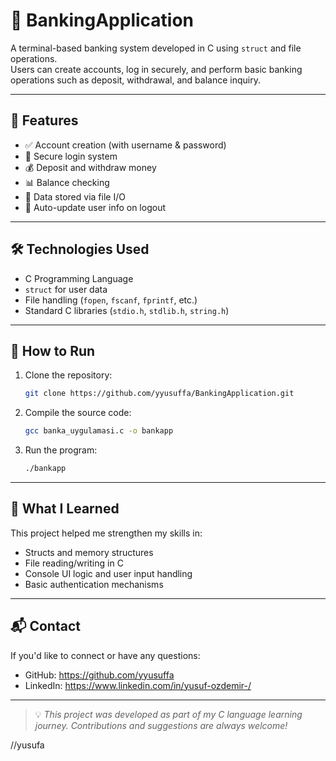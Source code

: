 # 🏦 BankingApplication

A terminal-based banking system developed in C using `struct` and file operations.  
Users can create accounts, log in securely, and perform basic banking operations such as deposit, withdrawal, and balance inquiry.

---

## 🚀 Features

- ✅ Account creation (with username & password)
- 🔐 Secure login system
- 💰 Deposit and withdraw money
- 📊 Balance checking
- 💾 Data stored via file I/O
- 🧾 Auto-update user info on logout

---

## 🛠️ Technologies Used

- C Programming Language  
- `struct` for user data  
- File handling (`fopen`, `fscanf`, `fprintf`, etc.)  
- Standard C libraries (`stdio.h`, `stdlib.h`, `string.h`)

---

## 📂 How to Run

1. Clone the repository:
   ```bash
   git clone https://github.com/yyusuffa/BankingApplication.git
   ```
2. Compile the source code:
   ```bash
   gcc banka_uygulamasi.c -o bankapp
   ```
3. Run the program:
   ```bash
   ./bankapp
   ```

---

## 🧠 What I Learned

This project helped me strengthen my skills in:
- Structs and memory structures
- File reading/writing in C
- Console UI logic and user input handling
- Basic authentication mechanisms

---

## 📬 Contact

If you'd like to connect or have any questions:

- GitHub: https://github.com/yyusuffa  
- LinkedIn: https://www.linkedin.com/in/yusuf-ozdemir-/

---

> 💡 *This project was developed as part of my C language learning journey. Contributions and suggestions are always welcome!*

//yusufa

